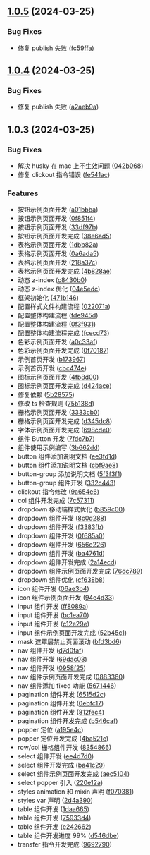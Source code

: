 ## [1.0.5](https://github.com/self-denial-cy/self-ui/compare/v1.0.4...v1.0.5) (2024-03-25)


### Bug Fixes

* 修复 publish 失败 ([fc59ffa](https://github.com/self-denial-cy/self-ui/commit/fc59ffa67ec874b316f9df73266c7e55e9daa999))



## [1.0.4](https://github.com/self-denial-cy/self-ui/compare/v1.0.3...v1.0.4) (2024-03-25)


### Bug Fixes

* 修复 publish 失败 ([a2aeb9a](https://github.com/self-denial-cy/self-ui/commit/a2aeb9a7c9cacaae76ab1ad5f6a40d5bd98cd469))



## 1.0.3 (2024-03-25)


### Bug Fixes

* 解决 husky 在 mac 上不生效问题 ([042b068](https://github.com/self-denial-cy/self-ui/commit/042b068f2c57d3e48cbb9b2e105c5e42ef2d9e5c))
* 修复 clickout 指令错误 ([fe541ac](https://github.com/self-denial-cy/self-ui/commit/fe541ac4d1ee4b0f5d12a2e25e8e636917894016))


### Features

* 按钮示例页面开发 ([a01bbba](https://github.com/self-denial-cy/self-ui/commit/a01bbba2a01125eb73b851a294a15cfbb32d0f29))
* 按钮示例页面开发 ([0f851f4](https://github.com/self-denial-cy/self-ui/commit/0f851f497c097c3a380f572cfd3fc590b089d2e9))
* 按钮示例页面开发 ([33df97b](https://github.com/self-denial-cy/self-ui/commit/33df97b0b836eb6a22e81f573a60b0461f2e27ab))
* 按钮示例页面开发完成 ([38e6ad5](https://github.com/self-denial-cy/self-ui/commit/38e6ad5df1706b838fb7dff4b05ed55f67915107))
* 表格示例页面开发 ([1dbb82a](https://github.com/self-denial-cy/self-ui/commit/1dbb82af5efb5e6c36b3090af5037e913cfa490a))
* 表格示例页面开发 ([0a6ada5](https://github.com/self-denial-cy/self-ui/commit/0a6ada5ce96952992478ff7b8949b22fca139a58))
* 表格示例页面开发 ([218a37c](https://github.com/self-denial-cy/self-ui/commit/218a37c0638c6af2607d76f3fe588a194600bc92))
* 表格示例页面开发完成 ([4b828ae](https://github.com/self-denial-cy/self-ui/commit/4b828aefa83341352a303b21d508fd45c87b8f62))
* 动态 z-index ([c8430b0](https://github.com/self-denial-cy/self-ui/commit/c8430b061d054e5d63dfa0a7b27f15043cf6e0ea))
* 动态 z-index 优化 ([04e5edc](https://github.com/self-denial-cy/self-ui/commit/04e5edc1095920c7cbd348993c053e88de698eff))
* 框架初始化 ([471b146](https://github.com/self-denial-cy/self-ui/commit/471b146774196cb84fbab23b904693e39f018efd))
* 配置样式文件构建流程 ([022071a](https://github.com/self-denial-cy/self-ui/commit/022071a2f35cfd4b378b900568ce88a467b9dec3))
* 配置整体构建流程 ([fde945d](https://github.com/self-denial-cy/self-ui/commit/fde945dd9b6064fcd71040435b25706c03d23c73))
* 配置整体构建流程 ([0f3f931](https://github.com/self-denial-cy/self-ui/commit/0f3f931ceb2b2cbe41bddbe20455dd147e99a418))
* 配置整体构建流程完成 ([fcecd73](https://github.com/self-denial-cy/self-ui/commit/fcecd73aedc24a9349695320673dae6b95ff6e9a))
* 色彩示例页面开发 ([a0c33af](https://github.com/self-denial-cy/self-ui/commit/a0c33af3ad85612f7b3ed1fe5644311b1dcde15f))
* 色彩示例页面开发完成 ([0f70187](https://github.com/self-denial-cy/self-ui/commit/0f701872499eb87f7e6230f5a2cd28488afee0b6))
* 示例首页开发 ([b173967](https://github.com/self-denial-cy/self-ui/commit/b1739671c55231133ef1b150dbb5835c1f803509))
* 示例首页开发 ([cbc474e](https://github.com/self-denial-cy/self-ui/commit/cbc474eb2ded6d789d7978e5010a5e082841125b))
* 图标示例页面开发 ([4fb8d00](https://github.com/self-denial-cy/self-ui/commit/4fb8d00e8b733d4b626845e69dd34857fdc90a80))
* 图标示例页面开发完成 ([d424ace](https://github.com/self-denial-cy/self-ui/commit/d424acef05bde9fd9bf73eccf0f40bd0d2099eb9))
* 修复依赖 ([5b28575](https://github.com/self-denial-cy/self-ui/commit/5b285756fa3ad455ed200220993e47f6cab0a612))
* 修改 ts 检查规则 ([75b138d](https://github.com/self-denial-cy/self-ui/commit/75b138d1c11532475833351cc36e0853e3098434))
* 栅格示例页面开发 ([3333cb0](https://github.com/self-denial-cy/self-ui/commit/3333cb0c14745a30883536ddce503a969346d0a7))
* 栅格示例页面开发完成 ([d345dc8](https://github.com/self-denial-cy/self-ui/commit/d345dc83e4b8827f60d4aec684294044b230b9a2))
* 字体示例页面开发完成 ([698cde0](https://github.com/self-denial-cy/self-ui/commit/698cde01e8456c93a6e3667d1bd676c29c13692b))
* 组件 Button 开发 ([7fdc7b7](https://github.com/self-denial-cy/self-ui/commit/7fdc7b78617846bda7304508d9994ad9f9733ee5))
* 组件使用示例编写 ([3b662dd](https://github.com/self-denial-cy/self-ui/commit/3b662dd4253d4d8e5cf42112bf5f99fb40a3a52d))
* button 组件添加说明文档 ([ee3fd1d](https://github.com/self-denial-cy/self-ui/commit/ee3fd1de22dad1e1ac641feb932a3547e5645487))
* button 组件添加说明文档 ([cbf9ae8](https://github.com/self-denial-cy/self-ui/commit/cbf9ae88ecf75981e4ef5e6d6c1f24deff6b2c1f))
* button-group 添加说明文档 ([5f3f3f1](https://github.com/self-denial-cy/self-ui/commit/5f3f3f135b9696ef786117b057d434f96e0031cc))
* button-group 组件开发 ([332c443](https://github.com/self-denial-cy/self-ui/commit/332c443f239ae27ae2a5f4cac6a7c8ece29aa840))
* clickout 指令修改 ([9a654e6](https://github.com/self-denial-cy/self-ui/commit/9a654e68bfc22e1cb39491c0ff1e8dfac20ba627))
* col 组件开发完成 ([7c57311](https://github.com/self-denial-cy/self-ui/commit/7c5731159374e04de36a3df9216a82d8e230294a))
* dropdown 移动端样式优化 ([b859c00](https://github.com/self-denial-cy/self-ui/commit/b859c00359da7045fcb57bad7ef11469c02b7737))
* dropdown 组件开发 ([8c0d288](https://github.com/self-denial-cy/self-ui/commit/8c0d288d3e66d131ee6189c22d5210199ecdbe93))
* dropdown 组件开发 ([f3383fb](https://github.com/self-denial-cy/self-ui/commit/f3383fbc8819e5d1b01adc72c18c061eded24aa8))
* dropdown 组件开发 ([0f685a0](https://github.com/self-denial-cy/self-ui/commit/0f685a0b2a92fe5d2ca42018bcda67b662d3e456))
* dropdown 组件开发 ([656e226](https://github.com/self-denial-cy/self-ui/commit/656e226e2071f7bc821b33cef2b2c5681ab54328))
* dropdown 组件开发 ([ba4761d](https://github.com/self-denial-cy/self-ui/commit/ba4761d9693705013f3928b599bd42da82277cb3))
* dropdown 组件开发完成 ([2a14ecd](https://github.com/self-denial-cy/self-ui/commit/2a14ecd3088c1d6a5027f8ed1fde5b0b8160ac41))
* dropdown 组件示例页面开发完成 ([76dc789](https://github.com/self-denial-cy/self-ui/commit/76dc789877e86f01dd9ae34f8ad318ee53d557ae))
* dropdown 组件优化 ([cf638b8](https://github.com/self-denial-cy/self-ui/commit/cf638b8dd71ca43a26830f9ac6c1d455b16565a8))
* icon 组件开发 ([06ae3b4](https://github.com/self-denial-cy/self-ui/commit/06ae3b452df6762531bc19feb30037b6e94acaf4))
* icon 组件示例页面开发 ([94e4d33](https://github.com/self-denial-cy/self-ui/commit/94e4d33ca618f171ee76888bb7a5cd691c3f9d75))
* input 组件开发 ([ff8089a](https://github.com/self-denial-cy/self-ui/commit/ff8089ad54f86c28449a35993323fb2bc452d13e))
* input 组件开发 ([bc1ea70](https://github.com/self-denial-cy/self-ui/commit/bc1ea7047ace373f40b826686bce54f7041e6ad5))
* input 组件开发 ([c12e29e](https://github.com/self-denial-cy/self-ui/commit/c12e29e2eaae008c5f0fbf151b2dcb9bcacd3634))
* input 组件示例页面开发完成 ([52b45c1](https://github.com/self-denial-cy/self-ui/commit/52b45c10f41323be41e4fbeede8687d449b121a2))
* mask 遮罩层禁止页面滚动 ([bfd3bd6](https://github.com/self-denial-cy/self-ui/commit/bfd3bd6c4ac434e01e083a7f47a7776a2776fe20))
* nav 组件开发 ([d7d0faf](https://github.com/self-denial-cy/self-ui/commit/d7d0faf801d3b375b0d2465b1c1df5e8a2f67b4c))
* nav 组件开发 ([69dac03](https://github.com/self-denial-cy/self-ui/commit/69dac032a2298ccb4cea07000bd528d26efbf8b1))
* nav 组件开发 ([0958f25](https://github.com/self-denial-cy/self-ui/commit/0958f254c95a999c02b726386c743db517666927))
* nav 组件示例页面开发完成 ([0883360](https://github.com/self-denial-cy/self-ui/commit/08833606b61a00b5200c32976c1ab0141a5f54a9))
* nav 组件添加 fixed 功能 ([5671446](https://github.com/self-denial-cy/self-ui/commit/56714465b3b267a6c370b41a5a722db143134e0e))
* pagination 组件开发 ([6515d2c](https://github.com/self-denial-cy/self-ui/commit/6515d2c2ff9ab0ff5cdb55a1298c5ebbc7fbb957))
* pagination 组件开发 ([0ebfc17](https://github.com/self-denial-cy/self-ui/commit/0ebfc1770f2a304b2f121faa4bb485a314948d87))
* pagination 组件开发 ([812fec4](https://github.com/self-denial-cy/self-ui/commit/812fec486f71f435d031924aa8ca1df954a2af94))
* pagination 组件开发完成 ([b546caf](https://github.com/self-denial-cy/self-ui/commit/b546caf784a01921d5cf530eee2e7d0e88883f5d))
* popper 定位 ([a195e4c](https://github.com/self-denial-cy/self-ui/commit/a195e4cf5e49cef96c19f30e333a2c64d53bae02))
* popper 定位开发完成 ([4ba521c](https://github.com/self-denial-cy/self-ui/commit/4ba521cfad51f1d8e30d2df45cc8511fab946ac0))
* row/col 栅格组件开发 ([8354866](https://github.com/self-denial-cy/self-ui/commit/835486650ed768365313b3cb6252caf12d65bad4))
* select 组件开发 ([ee4d7d0](https://github.com/self-denial-cy/self-ui/commit/ee4d7d042fce91259e707d3957b231ac557d454a))
* select 组件开发完成 ([ba41c29](https://github.com/self-denial-cy/self-ui/commit/ba41c298b6f1be745b1efe83fa0e5a7bc5350c73))
* select 组件示例页面开发完成 ([aec5104](https://github.com/self-denial-cy/self-ui/commit/aec51044047b11c93eed0ea93334ce12ce26ad16))
* select popper 引入 ([220e12a](https://github.com/self-denial-cy/self-ui/commit/220e12ab239e064aafa1de105f966820591c911c))
* styles animation 和 mixin 声明 ([f070381](https://github.com/self-denial-cy/self-ui/commit/f070381484877c3e2381622dd7aeb970832f53b4))
* styles var 声明 ([2d4a390](https://github.com/self-denial-cy/self-ui/commit/2d4a390d05350efb73e7bcceb58f45e5ca13c6a3))
* table 组件开发 ([1daa665](https://github.com/self-denial-cy/self-ui/commit/1daa6659f345b34b753e08da0f9b8a67233330f0))
* table 组件开发 ([75933d4](https://github.com/self-denial-cy/self-ui/commit/75933d4193684891089e412bf889186478dbb264))
* table 组件开发 ([e242662](https://github.com/self-denial-cy/self-ui/commit/e2426624c52b98b72507cd245de0b6e4a9989ec0))
* table 组件开发进度 99% ([d546dbe](https://github.com/self-denial-cy/self-ui/commit/d546dbe51ddc15b176f411d36f2caf6a07e122e2))
* transfer 指令开发完成 ([9692790](https://github.com/self-denial-cy/self-ui/commit/9692790e4a8dc1c3038f346022f2d89fd670e184))

